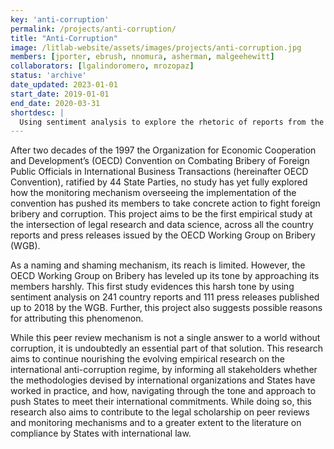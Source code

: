 ```yaml
---
key: 'anti-corruption'
permalink: /projects/anti-corruption/
title: "Anti-Corruption"
image: /litlab-website/assets/images/projects/anti-corruption.jpg
members: [jporter, ebrush, nnomura, asherman, malgeehewitt]
collaborators: [lgalindoromero, mrozopaz]
status: 'archive'
date_updated: 2023-01-01
start_date: 2019-01-01
end_date: 2020-03-31
shortdesc: |
  Using sentiment analysis to explore the rhetoric of reports from the OECD Working Group on Bribery
---
```


After two decades of the 1997 the Organization for Economic Cooperation and Development’s (OECD) Convention on Combating Bribery of Foreign Public Officials in International Business Transactions (hereinafter OECD Convention), ratified by 44 State Parties, no study has yet fully explored how the monitoring mechanism overseeing the implementation of the convention has pushed its members to take concrete action to fight foreign bribery and corruption. This project aims to be the first empirical study at the intersection of legal research and data science, across all the country reports and press releases issued by the OECD Working Group on Bribery (WGB).

As a naming and shaming mechanism, its reach is limited. However, the OECD Working Group on Bribery has leveled up its tone by approaching its members harshly. This first study evidences this harsh tone by using sentiment analysis on 241 country reports and 111 press releases published up to 2018 by the WGB.  Further, this project also suggests possible reasons for attributing this phenomenon.

While this peer review mechanism is not a single answer to a world without corruption, it is undoubtedly an essential part of that solution. This research aims to continue nourishing the evolving empirical research on the international anti-corruption regime, by informing all stakeholders whether the methodologies devised by international organizations and States have worked in practice, and how, navigating through the tone and approach to push States to meet their international commitments. While doing so, this research also aims to contribute to the legal scholarship on peer reviews and monitoring mechanisms and to a greater extent to the literature on compliance by States with international law.
